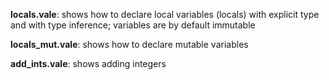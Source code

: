 **locals.vale**: shows how to declare local variables (locals) with explicit type and with type inference; variables are by default immutable

**locals_mut.vale**: shows how to declare mutable variables

**add_ints.vale**: shows adding integers